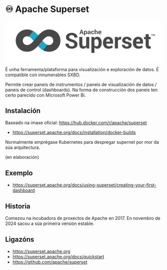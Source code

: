 # ♾️ Apache Superset

![Logo Apache Superset](images/superset/superset-logo-horiz-apache.svg "Logo Apache Superset")


É unha ferramenta/plataforma para visualización e exploración de datos. É compatible con innumerables SXBD.

Permite crear paneis de instrumentos / paneis de visualización de datos / paneis de control (dashboards). Na forma de construcción dos paneis ten certo parecido con Microsoft Power Bi.

## Instalación

Baseado na imaxe oficial: <https://hub.docker.com/r/apache/superset>

- <https://superset.apache.org/docs/installation/docker-builds>

Normalmente emprégase Kubernetes para despregar supernet por mor da súa arquitectura.

(en elaboración)

## Exemplo

- <https://superset.apache.org/docs/using-superset/creating-your-first-dashboard>

## Historia

Comezou na incubadora de proxectos de Apache en 2017. En novembro de 2024 sacou a súa primeira versión estable.

## Ligazóns

- <https://superset.apache.org>
- <https://superset.apache.org/docs/quickstart>
- <https://github.com/apache/superset>
